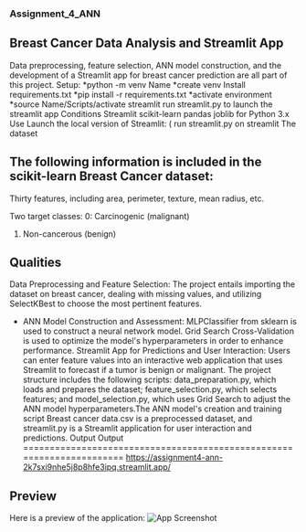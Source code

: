 ### Assignment_4_ANN

## Breast Cancer Data Analysis and Streamlit App

Data preprocessing, feature selection, ANN model construction, and the development of a Streamlit app for breast cancer prediction are all part of this project.
Setup: *python -m venv Name *create venv
Install requirements.txt *pip install -r requirements.txt *activate environment *source Name/Scripts/activate
streamlit run streamlit.py to launch the streamlit app
Conditions
Streamlit scikit-learn pandas joblib for Python 3.x
Use
Launch the local version of Streamlit: ( run streamlit.py on streamlit
The dataset
## The following information is included in the scikit-learn Breast Cancer dataset:
Thirty features, including area, perimeter, texture, mean radius, etc.

Two target classes:
0: Carcinogenic (malignant)
1. Non-cancerous (benign)
## Qualities
Data Preprocessing and Feature Selection: The project entails importing the dataset on breast cancer, dealing with missing values, and utilizing SelectKBest to choose the most pertinent features.

* ANN Model Construction and Assessment: MLPClassifier from sklearn is used to construct a neural network model. Grid Search Cross-Validation is used to optimize the model's hyperparameters in order to enhance performance.
Streamlit App for Predictions and User Interaction: Users can enter feature values into an interactive web application that uses Streamlit to forecast if a tumor is benign or malignant.
The project structure includes the following scripts: data_preparation.py, which loads and prepares the dataset; feature_selection.py, which selects features; and model_selection.py, which uses Grid Search to adjust the ANN model hyperparameters.The ANN model's creation and training script
Breast cancer data.csv is a preprocessed dataset, and streamlit.py is a Streamlit application for user interaction and predictions.
Output
Output
======================================================================
https://assignment4-ann-2k7sxi9nhe5j8p8hfe3ipq.streamlit.app/

## Preview
Here is a preview of the application:
![App Screenshot](assignment_4-ANN/preview/preview.png)

